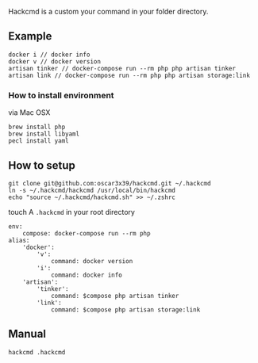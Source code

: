 Hackcmd is a custom your command in your folder directory.

## Example

```
docker i // docker info
docker v // docker version
artisan tinker // docker-compose run --rm php php artisan tinker
artisan link // docker-compose run --rm php php artisan storage:link
```

### How to install environment

via Mac OSX
```
brew install php
brew install libyaml
pecl install yaml
```

## How to setup
```
git clone git@github.com:oscar3x39/hackcmd.git ~/.hackcmd
ln -s ~/.hackcmd/hackcmd /usr/local/bin/hackcmd
echo "source ~/.hackcmd/hackcmd.sh" >> ~/.zshrc
```

touch A `.hackcmd` in your root directory
```
env:
    compose: docker-compose run --rm php
alias:
    'docker':
        'v':
            command: docker version
        'i':
            command: docker info
    'artisan':
        'tinker':
            command: $compose php artisan tinker
        'link':
            command: $compose php artisan storage:link
```

## Manual
```
hackcmd .hackcmd
```
